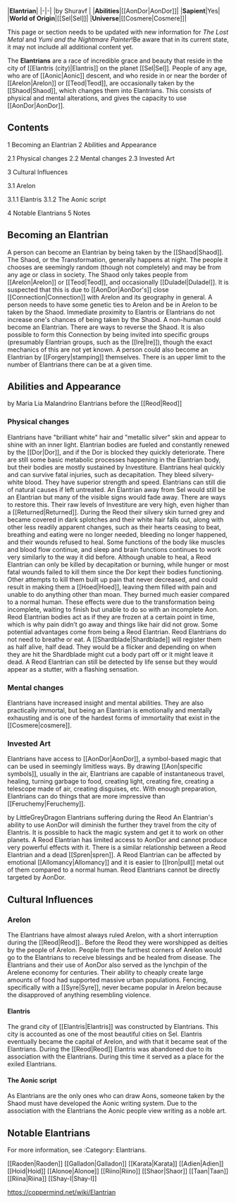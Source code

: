 |**Elantrian**|
|-|-|
|by  Shuravf |
|**Abilities**|[[AonDor\|AonDor]]|
|**Sapient**|Yes|
|**World of Origin**|[[Sel\|Sel]]|
|**Universe**|[[Cosmere\|Cosmere]]|

This page or section needs to be updated with new information for *The Lost Metal* and *Yumi and the Nightmare Painter*!Be aware that in its current state, it may not include all additional content yet.

The **Elantrians** are a race of incredible grace and beauty that reside in the city of [[Elantris (city)\|Elantris]] on the planet [[Sel\|Sel]]. People of any age, who are of [[Aonic\|Aonic]] descent, and who reside in or near the border of [[Arelon\|Arelon]] or [[Teod\|Teod]], are occasionally taken by the [[Shaod\|Shaod]], which changes them into Elantrians. This consists of physical and mental alterations, and gives the capacity to use [[AonDor\|AonDor]].

## Contents

1 Becoming an Elantrian
2 Abilities and Appearance

2.1 Physical changes
2.2 Mental changes
2.3 Invested Art


3 Cultural Influences

3.1 Arelon

3.1.1 Elantris
3.1.2 The Aonic script




4 Notable Elantrians
5 Notes


## Becoming an Elantrian
A person can become an Elantrian by being taken by the [[Shaod\|Shaod]]. The Shaod, or the Transformation, generally happens at night. The people it chooses are seemingly random (though not completely) and may be from any age or class in society. The Shaod only takes people from [[Arelon\|Arelon]] or [[Teod\|Teod]], and occasionally [[Duladel\|Duladel]]. It is suspected that this is due to [[AonDor\|AonDor's]] close [[Connection\|Connection]] with Arelon and its geography in general. A person needs to have some genetic ties to Arelon and be in Arelon to be taken by the Shaod. Immediate proximity to Elantris or Elantrians do not increase one's chances of being taken by the Shaod. A non-human could become an Elantrian. There are ways to reverse the Shaod.
It is also possible to form this Connection by being invited into specific groups (presumably Elantrian groups, such as the [[Ire\|Ire]]), though the exact mechanics of this are not yet known. A person could also become an Elantrian by [[Forgery\|stamping]] themselves.
There is an upper limit to the number of Elantrians there can be at a given time.

## Abilities and Appearance
 by  Maria Lia Malandrino  Elantrians before the [[Reod\|Reod]]
### Physical changes
Elantrians have "brilliant white" hair and "metallic silver" skin and appear to shine with an inner light. Elantrian bodies are fueled and constantly renewed by the [[Dor\|Dor]], and if the Dor is blocked they quickly deteriorate. There are still some basic metabolic processes happening in the Elantrian body, but their bodies are mostly sustained by Investiture. Elantrians heal quickly and can survive fatal injuries, such as decapitation. They bleed silvery-white blood. They have superior strength and speed. Elantrians can still die of natural causes if left untreated. An Elantrian away from Sel would still be an Elantrian but many of the visible signs would fade away. There are ways to restore this. Their raw levels of Investiture are very high, even higher than a [[Returned\|Returned]].
During the Reod their silvery skin turned grey and became covered in dark splotches and their white hair falls out, along with other less readily apparent changes, such as their hearts ceasing to beat, breathing and eating were no longer needed, bleeding no longer happened, and their wounds refused to heal. Some functions of the body like muscles and blood flow continue, and sleep and brain functions continues to work very similarly to the way it did before. Although unable to heal, a Reod Elantrian can only be killed by decapitation or burning, while hunger or most fatal wounds failed to kill them since the Dor kept their bodies functioning. Other attempts to kill them built up pain that never decreased, and could result in making them a [[Hoed\|Hoed]], leaving them filled with pain and unable to do anything other than moan. They burned much easier compared to a normal human. These effects were due to the transformation being incomplete, waiting to finish but unable to do so with an incomplete Aon. Reod Elantrian bodies act as if they are frozen at a certain point in time, which is why pain didn’t go away and things like hair did not grow.
Some potential advantages come from being a Reod Elantrian. Reod Elantrians do not need to breathe or eat. A [[Shardblade\|Shardblade]] will register them as half alive, half dead. They would be a flicker and depending on when they are hit the Shardblade might cut a body part off or it might leave it dead. A Reod Elantrian can still be detected by life sense but they would appear as a stutter, with a flashing sensation.

### Mental changes
Elantrians have increased insight and mental abilities. They are also practically immortal, but being an Elantrian is emotionally and mentally exhausting and is one of the hardest forms of immortality that exist in the [[Cosmere\|cosmere]].

### Invested Art
Elantrians have access to [[AonDor\|AonDor]], a symbol-based magic that can be used in seemingly limitless ways. By drawing [[Aon\|specific symbols]], usually in the air, Elantrians are capable of instantaneous travel, healing, turning garbage to food, creating light, creating fire, creating a telescope made of air, creating disguises, etc. With enough preparation, Elantrians can do things that are more impressive than [[Feruchemy\|Feruchemy]].

 by  LittleGreyDragon  Elantrians suffering during the Reod
An Elantrian's ability to use AonDor will diminish the further they travel from the city of Elantris. It is possible to hack the magic system and get it to work on other planets.
A Reod Elantrian has limited access to AonDor and cannot produce very powerful effects with it. There is a similar relationship between a Reod Elantrian and a dead [[Spren\|spren]]. A Reod Elantrian can be affected by emotional [[Allomancy\|Allomancy]] and it is easier to [[Iron\|pull]] metal out of them compared to a normal human. Reod Elantrians cannot be directly targeted by AonDor.

## Cultural Influences
### Arelon
The Elantrians have almost always ruled Arelon, with a short interruption during the [[Reod\|Reod]].. Before the Reod they were worshipped as deities by the people of Arelon. People from the furthest corners of Arelon would go to the Elantrians to receive blessings and be healed from disease. The Elantrians and their use of AonDor also served as the lynchpin of the Arelene economy for centuries. Their ability to cheaply create large amounts of food had supported massive urban populations. Fencing, specifically with a [[Syre\|Syre]], never became popular in Arelon because the  disapproved of anything resembling violence.

#### Elantris
The grand city of [[Elantris\|Elantris]] was constructed by Elantrians. This city is accounted as one of the most beautiful cities on Sel. Elantris eventually became the capital of Arelon, and with that it became seat of the Elantrians. During the [[Reod\|Reod]] Elantris was abandoned due to its association with the Elantrians. During this time it served as a place for the exiled Elantrians.

#### The Aonic script
As Elantrians are the only ones who can draw Aons, someone taken by the Shaod must have developed the Aonic writing system. Due to the association with the Elantrians the Aonic people view writing as a noble art.

## Notable Elantrians
For more information, see :Category: Elantrians.

[[Raoden\|Raoden]]
[[Galladon\|Galladon]]
[[Karata\|Karata]]
[[Adien\|Adien]]
[[Hoid\|Hoid]]
[[Alonoe\|Alonoe]]
[[Riino\|Riino]]
[[Shaor\|Shaor]]
[[Taan\|Taan]]
[[Riina\|Riina]]
[[Shay-I\|Shay-I]]



https://coppermind.net/wiki/Elantrian
